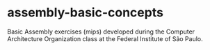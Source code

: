 # assembly-basic-concepts
 Basic Assembly exercises (mips) developed during the Computer Architecture Organization class at the Federal Institute of São Paulo.
